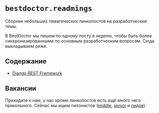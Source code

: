 # `bestdoctor.readmings`

Сборник небольших тематических линкопостов на разработческие темы.

В BestDoctor мы пишем по одному посту в неделю, чтобы быть более
 синхронизированными по основным разработческим вопросам.
 Сюда выкладываем реже.

## Содержание

- [Django REST Framework](https://github.com/best-doctor/readings/blob/master/topics/drf.md)

## Вакансии

Приходите к нам, у нас кроме линкопостов есть ещё много чего прикольного.
Сейчас мы ищем питонистов ([middle](https://hh.ru/vacancy/35286646),
[senior](https://hh.ru/vacancy/35287064) и
[лидов](https://hh.ru/vacancy/35287422)).
